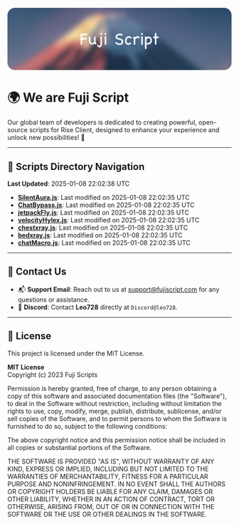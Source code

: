 ![Banner](.github/b.webp)

# 🌍 **We are Fuji Script**

Our global team of developers is dedicated to creating powerful, open-source scripts for Rise Client, designed to enhance your experience and unlock new possibilities! 🌟

---
<!-- SCRIPTS_NAVIGATION_START -->
## 📂 **Scripts Directory Navigation**

**Last Updated**: 2025-01-08 22:02:38 UTC

- **[SilentAura.js](scripts/SilentAura.js)**: Last modified on 2025-01-08 22:02:35 UTC
- **[ChatBypass.js](scripts/ChatBypass.js)**: Last modified on 2025-01-08 22:02:35 UTC
- **[jetpackFly.js](scripts/jetpackFly.js)**: Last modified on 2025-01-08 22:02:35 UTC
- **[velocityHylex.js](scripts/velocityHylex.js)**: Last modified on 2025-01-08 22:02:35 UTC
- **[chestxray.js](scripts/chestxray.js)**: Last modified on 2025-01-08 22:02:35 UTC
- **[bedxray.js](scripts/bedxray.js)**: Last modified on 2025-01-08 22:02:35 UTC
- **[chatMacro.js](scripts/chatMacro.js)**: Last modified on 2025-01-08 22:02:35 UTC

<!-- SCRIPTS_NAVIGATION_END -->

---

## 💬 **Contact Us**  
- 📬 **Support Email**: Reach out to us at [support@fujiscript.com](mailto:support@fujiscript.com) for any questions or assistance.  
- 💬 **Discord**: Contact **Leo728** directly at `Discord@leo728`.

---

## 📜 **License**

This project is licensed under the MIT License.  

**MIT License**  
Copyright (c) 2023 Fuji Scripts  

Permission is hereby granted, free of charge, to any person obtaining a copy of this software and associated documentation files (the "Software"), to deal in the Software without restriction, including without limitation the rights to use, copy, modify, merge, publish, distribute, sublicense, and/or sell copies of the Software, and to permit persons to whom the Software is furnished to do so, subject to the following conditions:  

The above copyright notice and this permission notice shall be included in all copies or substantial portions of the Software.  

THE SOFTWARE IS PROVIDED "AS IS", WITHOUT WARRANTY OF ANY KIND, EXPRESS OR IMPLIED, INCLUDING BUT NOT LIMITED TO THE WARRANTIES OF MERCHANTABILITY, FITNESS FOR A PARTICULAR PURPOSE AND NONINFRINGEMENT. IN NO EVENT SHALL THE AUTHORS OR COPYRIGHT HOLDERS BE LIABLE FOR ANY CLAIM, DAMAGES OR OTHER LIABILITY, WHETHER IN AN ACTION OF CONTRACT, TORT OR OTHERWISE, ARISING FROM, OUT OF OR IN CONNECTION WITH THE SOFTWARE OR THE USE OR OTHER DEALINGS IN THE SOFTWARE.  
